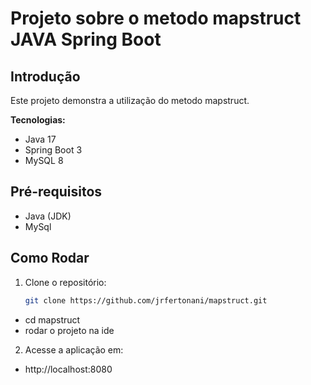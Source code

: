 # Projeto sobre o metodo mapstruct JAVA Spring Boot 


## Introdução
Este projeto demonstra a utilização do metodo mapstruct.

**Tecnologias:**
* Java 17
* Spring Boot 3
* MySQL 8

## Pré-requisitos
* Java (JDK)
* MySql

## Como Rodar
1. Clone o repositório:
   ```bash
   git clone https://github.com/jrfertonani/mapstruct.git
 - cd mapstruct
 - rodar o projeto na ide

2. Acesse a aplicação em:
- http://localhost:8080

